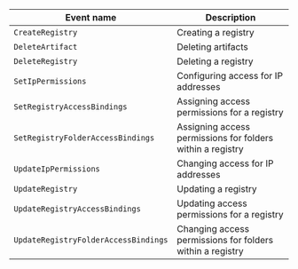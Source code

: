 Event name | Description
--- | ---
`CreateRegistry` | Creating a registry
`DeleteArtifact` | Deleting artifacts
`DeleteRegistry` | Deleting a registry
`SetIpPermissions` | Configuring access for IP addresses
`SetRegistryAccessBindings` | Assigning access permissions for a registry
`SetRegistryFolderAccessBindings` | Assigning access permissions for folders within a registry
`UpdateIpPermissions` | Changing access for IP addresses
`UpdateRegistry` | Updating a registry
`UpdateRegistryAccessBindings` | Updating access permissions for a registry
`UpdateRegistryFolderAccessBindings` | Changing access permissions for folders within a registry